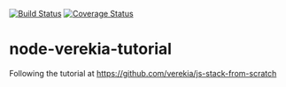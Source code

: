 [![Build Status](https://img.shields.io/travis/GITHUB-USERNAME/GITHUB-REPO.svg?style=flat-square)](https://travis-ci.org/GITHUB-USERNAME/GITHUB-REPO)
[![Coverage Status](https://img.shields.io/coveralls/GITHUB-USERNAME/GITHUB-REPO.svg?style=flat-square)](https://coveralls.io/github/GITHUB-USERNAME/GITHUB-REPO?branch=master)

# node-verekia-tutorial

Following the tutorial at https://github.com/verekia/js-stack-from-scratch
